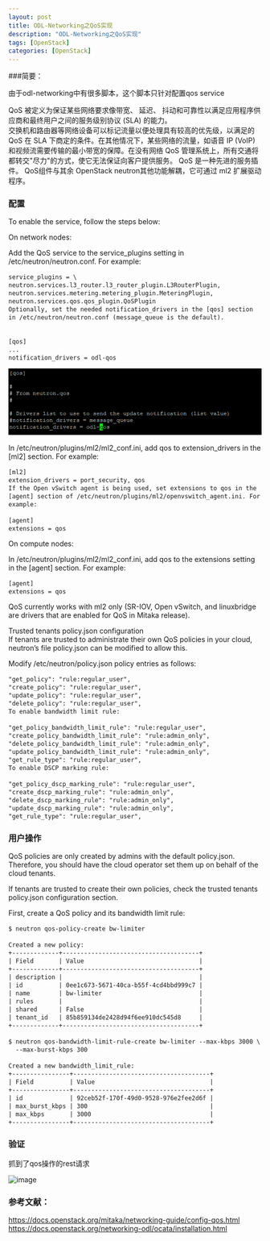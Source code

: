 ```yaml
---
layout: post
title: ODL-Networking之QoS实现
description: "ODL-Networking之QoS实现"
tags: [OpenStack]
categories: [OpenStack]
---
```


###简要：  

由于odl-networking中有很多脚本，这个脚本只针对配置qos service  


QoS 被定义为保证某些网络要求像带宽、 延迟、 抖动和可靠性以满足应用程序供应商和最终用户之间的服务级别协议 (SLA) 的能力。   
交换机和路由器等网络设备可以标记流量以便处理具有较高的优先级，以满足的 QoS 在 SLA 下商定的条件。在其他情况下，某些网络的流量，如语音 IP (VoIP) 和视频流需要传输的最小带宽的保障。在没有网络 QoS 管理系统上，所有交通将都转交"尽力"的方式，使它无法保证向客户提供服务。 QoS 是一种先进的服务插件。 QoS组件与其余 OpenStack neutron其他功能解耦，它可通过 ml2 扩展驱动程序。  



### 配置

To enable the service, follow the steps below:  

On network nodes:  

Add the QoS service to the service_plugins setting in /etc/neutron/neutron.conf. For example:  

```
service_plugins = \
neutron.services.l3_router.l3_router_plugin.L3RouterPlugin,
neutron.services.metering.metering_plugin.MeteringPlugin,
neutron.services.qos.qos_plugin.QoSPlugin
Optionally, set the needed notification_drivers in the [qos] section in /etc/neutron/neutron.conf (message_queue is the default).


[qos]
...
notification_drivers = odl-qos
```

![image](/images/odl-networking-qos/1.png)  


In /etc/neutron/plugins/ml2/ml2_conf.ini, add qos to extension_drivers in the [ml2] section. For example:  

```
[ml2]
extension_drivers = port_security, qos
If the Open vSwitch agent is being used, set extensions to qos in the [agent] section of /etc/neutron/plugins/ml2/openvswitch_agent.ini. For example:

[agent]
extensions = qos
```

On compute nodes:  

In /etc/neutron/plugins/ml2/ml2_conf.ini, add qos to the extensions setting in the [agent] section. For example:  

```
[agent]
extensions = qos
```




QoS currently works with ml2 only (SR-IOV, Open vSwitch, and linuxbridge are drivers that are enabled for QoS in Mitaka release).  

Trusted tenants policy.json configuration  
If tenants are trusted to administrate their own QoS policies in your cloud, neutron’s file policy.json can be modified to allow this.  

Modify /etc/neutron/policy.json policy entries as follows:  

```
"get_policy": "rule:regular_user",
"create_policy": "rule:regular_user",
"update_policy": "rule:regular_user",
"delete_policy": "rule:regular_user",
To enable bandwidth limit rule:

"get_policy_bandwidth_limit_rule": "rule:regular_user",
"create_policy_bandwidth_limit_rule": "rule:admin_only",
"delete_policy_bandwidth_limit_rule": "rule:admin_only",
"update_policy_bandwidth_limit_rule": "rule:admin_only",
"get_rule_type": "rule:regular_user",
To enable DSCP marking rule:

"get_policy_dscp_marking_rule": "rule:regular_user",
"create_dscp_marking_rule": "rule:admin_only",
"delete_dscp_marking_rule": "rule:admin_only",
"update_dscp_marking_rule": "rule:admin_only",
"get_rule_type": "rule:regular_user",
```

### 用户操作

QoS policies are only created by admins with the default policy.json. Therefore, you should have the cloud operator set them up on behalf of the cloud tenants.  

If tenants are trusted to create their own policies, check the trusted tenants policy.json configuration section.  

First, create a QoS policy and its bandwidth limit rule:  


```
$ neutron qos-policy-create bw-limiter

Created a new policy:
+-------------+--------------------------------------+
| Field       | Value                                |
+-------------+--------------------------------------+
| description |                                      |
| id          | 0ee1c673-5671-40ca-b55f-4cd4bbd999c7 |
| name        | bw-limiter                           |
| rules       |                                      |
| shared      | False                                |
| tenant_id   | 85b859134de2428d94f6ee910dc545d8     |
+-------------+--------------------------------------+

$ neutron qos-bandwidth-limit-rule-create bw-limiter --max-kbps 3000 \
  --max-burst-kbps 300

Created a new bandwidth_limit_rule:
+----------------+--------------------------------------+
| Field          | Value                                |
+----------------+--------------------------------------+
| id             | 92ceb52f-170f-49d0-9528-976e2fee2d6f |
| max_burst_kbps | 300                                  |
| max_kbps       | 3000                                 |
+----------------+--------------------------------------+
```

### 验证  

抓到了qos操作的rest请求  

![image](/images/odl-networking-qos/2ß.png)


### 参考文献：  

https://docs.openstack.org/mitaka/networking-guide/config-qos.html
https://docs.openstack.org/networking-odl/ocata/installation.html